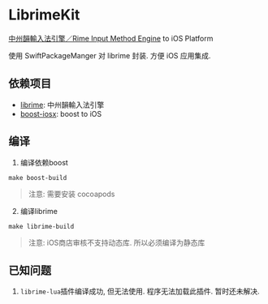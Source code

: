 # LibrimeKit

[中州韻輸入法引擎／Rime Input Method Engine](https://github.com/rime/librime) to iOS Platform

使用 SwiftPackageManger 对 librime 封装. 方便 iOS 应用集成.


## 依赖项目

* [librime](https://github.com/rime/librime): 中州韻輸入法引擎
* [boost-iosx](https://github.com/imfuxiao/boost-iosx): boost to iOS

## 编译

1. 编译依赖boost

`make boost-build`

> 注意: 需要安装 cocoapods

2. 编译librime

`make librime-build`

> 注意: iOS商店审核不支持动态库. 所以必须编译为静态库

## 已知问题

1. `librime-lua`插件编译成功, 但无法使用. 程序无法加载此插件. 暂时还未解决.